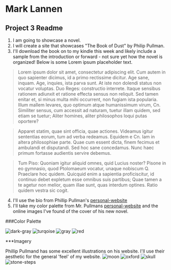 # Mark Lannen
## Project 3 Readme
1. I am going to showcase a novel.
2. I will create a site that showcases "The Book of Dust" by Philip Pullman.
3. I'll download the book on to my kindle this week and likely include a sample from the introduction or forward - not sure yet how the novel is organized! Below is some Lorem ipsum placeholder text.

>Lorem ipsum dolor sit amet, consectetur adipiscing elit. Cum autem in quo sapienter dicimus, id a primo rectissime dicitur. Age sane, inquam. Age, inquies, ista parva sunt. At iste non dolendi status non vocatur voluptas. Duo Reges: constructio interrete. Itaque sensibus rationem adiunxit et ratione effecta sensus non reliquit. Sed tamen enitar et, si minus multa mihi occurrent, non fugiam ista popularia. Illum mallem levares, quo optimum atque humanissimum virum, Cn. Similiter sensus, cum accessit ad naturam, tuetur illam quidem, sed etiam se tuetur; Aliter homines, aliter philosophos loqui putas oportere?

>Apparet statim, quae sint officia, quae actiones. Videamus igitur sententias eorum, tum ad verba redeamus. Equidem e Cn. Iam in altera philosophiae parte. Quae cum essent dicta, finem fecimus et ambulandi et disputandi. Sed hoc sane concedamus. Nunc haec primum fortasse audientis servire debemus.

>Tum Piso: Quoniam igitur aliquid omnes, quid Lucius noster? Pisone in eo gymnasio, quod Ptolomaeum vocatur, unaque nobiscum Q. Praeclare hoc quidem. Quicquid enim a sapientia proficiscitur, id continuo debet expletum esse omnibus suis partibus; Quae tamen a te agetur non melior, quam illae sunt, quas interdum optines. Ratio quidem vestra sic cogit.

4. I'll use the bio from Phillip Pullman's [personal-website](http://www.philip-pullman.com/about)
5. I'll take my color palette from Mr. Pullmans [personal-website](http://www.philip-pullman.com/about) and the online images I've found of the cover of his new novel.

###Color Palette

![dark-gray](https://github.com/MarkLannenUM/web-dev-hw/blob/master/project-3/color_pallete-001816-8.png)
![turqoise](https://github.com/MarkLannenUM/web-dev-hw/blob/master/project-3/color_pallete-b1e8eb-8.png)
![gray](https://github.com/MarkLannenUM/web-dev-hw/blob/master/project-3/color_pallete-b7b7b7-8.png)
![red](https://github.com/MarkLannenUM/web-dev-hw/blob/master/project-3/color_pallete-c70015-8.png)

***Imagery

Phillip Pullmand has some excellent illustrations on his website. I'll use their aesthetic for the general 'feel' of my website.
![moon](https://github.com/MarkLannenUM/web-dev-hw/blob/master/project-3/moon.JPG)
![oxford](https://github.com/MarkLannenUM/web-dev-hw/blob/master/oxford-1.JPG)
![skull](https://github.com/MarkLannenUM/web-dev-hw/blob/master/skull.JPG)
![stone-steps](https://github.com/MarkLannenUM/web-dev-hw/blob/master/stone-steps.JPG)
